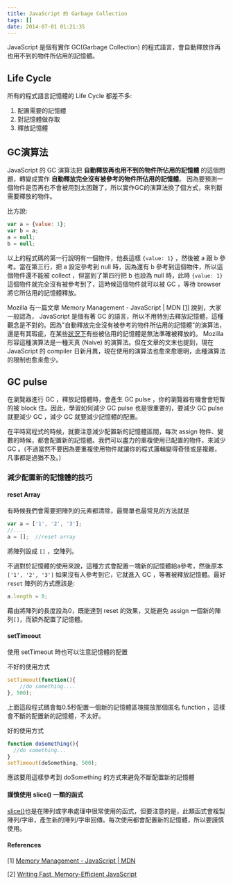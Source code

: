 ```yaml
---
title: JavaScript 的 Garbage Collection
tags: []
date: 2014-07-01 01:21:35
---
```


JavaScript 是個有實作 GC(Garbage Collection) 的程式語言，會自動釋放你再也用不到的物件所佔用的記憶體。

## Life Cycle

所有的程式語言記憶體的 Life Cycle 都差不多:

1.  配置需要的記憶體
2.  對記憶體做存取
3.  釋放記憶體

## GC演算法

JavaScript 的 GC 演算法把 **自動釋放再也用不到的物件所佔用的記憶體** 的這個問題，轉變成實作 **自動釋放完全沒有被參考的物件所佔用的記憶體**。 因為要預測一個物件是否再也不會被用到太困難了，所以實作GC的演算法換了個方式，來判斷需要釋放的物件。

比方說:

```javascript
var a = {value: 1};
var b = a;
a = null;
b = null;
```

以上的程式碼的第一行說明有一個物件，他長這樣 `{value: 1}` ，然後被 a 跟 b 參考。當在第三行，把 a 設定參考到 null 時，因為還有 b 參考到這個物件，所以這個物件還不能被 collect ，但當到了第四行把 b 也設為 null 時，此時 `{value: 1}` 這個物件就完全沒有被參考到了，這時候這個物件就可以被 GC ，等待 browser 將它所佔用的記憶體釋放。

Mozilla 有一篇文章 Memory Management - JavaScript | MDN [[1]](https://developer.mozilla.org/en-US/docs/Web/JavaScript/Memory_Management) 說到，大家一般認為， JavaScript 是個有著 GC 的語言，所以不用特別去釋放記憶體，這種觀念是不對的。因為"自動釋放完全沒有被參考的物件所佔用的記憶體"的演算法，還是有其瑕疵，在某些[狀況下](https://developer.mozilla.org/en-US/docs/Web/JavaScript/Memory_Management#Limitation_.3A_cycles)有些被佔用的記憶體是無法準確被釋放的。 Mozilla 形容這種演算法是一種天真 (Naive) 的演算法。但在文章的文末也提到，現在 JavaScript 的 compiler 日新月異，現在使用的演算法也愈來愈聰明，此種演算法的限制也愈來愈少。

## GC pulse

在瀏覽器進行 GC ，釋放記憶體時，會產生 GC pulse ，你的瀏覽器有機會會短暫的被 block 住。因此，學習如何減少 GC pulse 也是很重要的，要減少 GC pulse 就要減少 GC ，減少 GC 就要減少記憶體的配置。

在平時寫程式的時候，就要注意減少配置新的記憶體區間，每次 assign 物件、變數的時候，都會配置新的記憶體。我們可以盡力的重複使用已配置的物件，來減少 GC 。(不過當然不要因為要重複使用物件就讓你的程式邏輯變得奇怪或是複雜，凡事都是過猶不及。)

### 減少配置新的記憶體的技巧

#### reset Array

有時候我們會需要把陣列的元素都清除，最簡單也最常見的方法就是

```javascript
var a = ['1', '2', '3'];
//....
a = [];  //reset array
```

將陣列設成 `[]` ，空陣列。

不過對於記憶體的使用來說，這種方式會配置一塊新的記憶體給a參考，然後原本 `['1', '2', '3']` 如果沒有人參考到它，它就進入 GC ，等著被釋放記憶體。最好 `reset` 陣列的方式應該是:

```javascript
a.length = 0;
```

藉由將陣列的長度設為0，既能達到 reset 的效果，又能避免 assign 一個新的陣列`[]`，而額外配置了記憶體。

#### setTimeout

使用 setTimeout 時也可以注意記憶體的配置

不好的使用方式
```javascript
setTimeout(function(){
    //do something....
}, 500);
```
上面這段程式碼會每0.5秒配置一個新的記憶體區塊擺放那個匿名 function ，這樣會不斷的配置新的記憶體，不太好。

好的使用方式
```javascript
function doSomething(){
  //do something...
}
setTimeout(doSomething, 500);
```

應該要用這樣參考到 doSomething 的方式來避免不斷配置新的記憶體

#### 謹慎使用 slice() 一類的函式

[slice()](http://www.w3schools.com/jsref/jsref_slice_string.asp)也是在陣列或字串處理中很常使用的函式，但要注意的是，此類函式會複製陣列/字串，產生新的陣列/字串回傳。每次使用都會配置新的記憶體，所以要謹慎使用。

#### References

[1] [Memory Management - JavaScript | MDN](https://developer.mozilla.org/en-US/docs/Web/JavaScript/Memory_Management)

[2] [Writing Fast, Memory-Efficient JavaScript](http://coding.smashingmagazine.com/2012/11/05/writing-fast-memory-efficient-javascript/)
